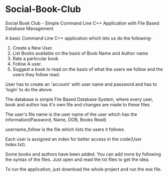 # Social-Book-Club
Social Book Club - Simple Command Line C++ Application with File Based Database Management

A basic Command Line C++ application which lets us do the following-

1. Create a New User.
2. List Books available on the basis of Book Name and Author name
3. Rate a particular book
3. Follow A user.
4. Suggest a book to read on the basis of what the users we follow and
the users they follow read.

User has to create an 'account' with user name and password and has to
'login' to do the above.

The database is simple File Based Database System, where every user,
book and author has it's own file and changes are made to these files.

The user's file name is the user name of the user which has the
information(Password, Name, DOB, Books Read)

username_follow is the file which lists the users it follows.

Each user is assigned an index for better access in the code(User Index.txt).

Some books and authors have been added. You can add more by following the syntax
of the files. Just open and read the txt files to get the idea.

To run the application, just download the whole project and run the exe file.

